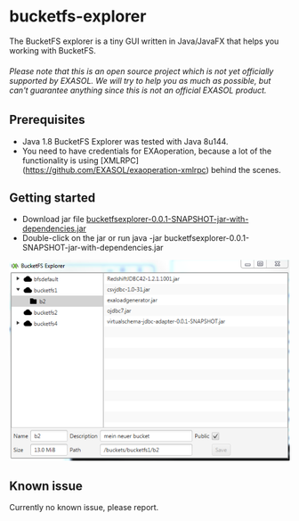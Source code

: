 # bucketfs-explorer

The BucketFS explorer is a tiny GUI written in Java/JavaFX that helps you working with BucketFS.

###### Please note that this is an open source project which is *not yet officially supported* by EXASOL. We will try to help you as much as possible, but can't guarantee anything since this is not an official EXASOL product.

## Prerequisites

* Java 1.8 BucketFS Explorer was tested with Java 8u144.
* You need to have credentials for EXAoperation, because a lot of the functionality is using [XMLRPC] (https://github.com/EXASOL/exaoperation-xmlrpc) behind the scenes.

## Getting started

* Download jar file [bucketfsexplorer-0.0.1-SNAPSHOT-jar-with-dependencies.jar](bucketfs-explorer/build/bucketfsexplorer-0.0.1-SNAPSHOT-jar-with-dependencies.jar)
* Double-click on the jar or run java -jar bucketfsexplorer-0.0.1-SNAPSHOT-jar-with-dependencies.jar 

![alt text](https://github.com/EXASOL/bucketfs-explorer/blob/master/screenshots/BucketFS_Explorer_Screenshot1.PNG)


## Known issue

Currently no known issue, please report.
